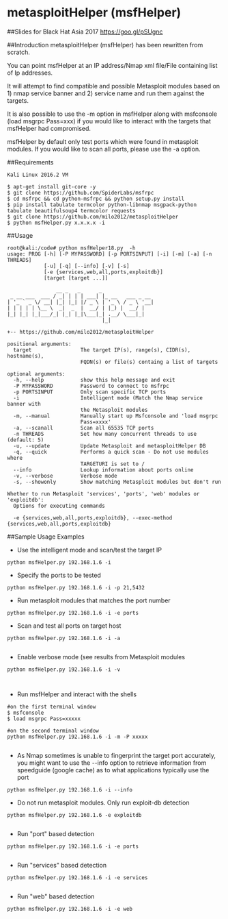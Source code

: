 metasploitHelper (msfHelper)
================  
##Slides for Black Hat Asia 2017
https://goo.gl/pSUgnc

##Introduction
metasploitHelper (msfHelper) has been rewritten from scratch. 

You can point msfHelper at an IP address/Nmap xml file/File containing list of Ip addresses. 

It will attempt to find compatible and possible Metasploit modules based on 1) nmap service banner and 2) service name and run them against the targets.

It is also possible to use the -m option in msfHelper along with msfconsole (load msgrpc Pass=xxx) if you would like to interact with the targets that msfHelper had compromised.
  
msfHelper by default only test ports which were found in metasploit modules.  If you would like to scan all ports, please use the -a option.
    
##Requirements
```
Kali Linux 2016.2 VM

$ apt-get install git-core -y 
$ git clone https://github.com/SpiderLabs/msfrpc
$ cd msfrpc && cd python-msfrpc && python setup.py install
$ pip install tabulate termcolor python-libnmap msgpack-python tabulate beautifulsoup4 termcolor requests
$ git clone https://github.com/milo2012/metasploitHelper
$ python msfHelper.py x.x.x.x -i 

```  
  
##Usage  
```
root@kali:/code# python msfHelper18.py  -h
usage: PROG [-h] [-P MYPASSWORD] [-p PORTSINPUT] [-i] [-m] [-a] [-n THREADS]
            [-u] [-q] [--info] [-v] [-s]
            [-e {services,web,all,ports,exploitdb}]
            [target [target ...]]

                __ _   _      _                 
 _ __ ___  ___ / _| | | | ___| |_ __   ___ _ __ 
| '_ ` _ \/ __| |_| |_| |/ _ \ | '_ \ / _ \ '__|
| | | | | \__ \  _|  _  |  __/ | |_) |  __/ |   
|_| |_| |_|___/_| |_| |_|\___|_| .__/ \___|_|   
                               |_|              

+-- https://github.com/milo2012/metasploitHelper

positional arguments:
  target                The target IP(s), range(s), CIDR(s), hostname(s),
                        FQDN(s) or file(s) containg a list of targets

optional arguments:
  -h, --help            show this help message and exit
  -P MYPASSWORD         Password to connect to msfrpc
  -p PORTSINPUT         Only scan specific TCP ports
  -i                    Intelligent mode (Match the Nmap service banner with
                        the Metasploit modules
  -m, --manual          Manually start up Msfconsole and 'load msgrpc
                        Pass=xxxx'
  -a, --scanall         Scan all 65535 TCP ports
  -n THREADS            Set how many concurrent threads to use (default: 5)
  -u, --update          Update Metasploit and metasploitHelper DB
  -q, --quick           Performs a quick scan - Do not use modules where
                        TARGETURI is set to /
  --info                Lookup information about ports online
  -v, --verbose         Verbose mode
  -s, --showonly        Show matching Metasploit modules but don't run

Whether to run Metasploit 'services', 'ports', 'web' modules or 'exploitdb':
  Options for executing commands

  -e {services,web,all,ports,exploitdb}, --exec-method {services,web,all,ports,exploitdb}

```  
     
##Sample Usage Examples
- Use the intelligent mode and scan/test the target IP
```  
python msfHelper.py 192.168.1.6 -i

```    
- Specify the ports to be tested
```  
python msfHelper.py 192.168.1.6 -i -p 21,5432  

```    
- Run metasploit modules that matches the port number   
```  
python msfHelper.py 192.168.1.6 -i -e ports

```    
- Scan and test all ports on target host  
```  
python msfHelper.py 192.168.1.6 -i -a
 
```    
- Enable verbose mode (see results from Metasploit modules  
```  
python msfHelper.py 192.168.1.6 -i -v
 
 
```    
- Run msfHelper and interact with the shells
```  
#on the first terminal window
$ msfconsole
$ load msgrpc Pass=xxxxx

#on the second terminal window
python msfHelper.py 192.168.1.6 -i -m -P xxxxx
 
```    
- As Nmap sometimes is unable to fingerprint the target port accurately, you might want to use the --info option to retrieve information from speedguide (google cache) as to what applications typically use the port
```  
python msfHelper.py 192.168.1.6 -i --info

```    
- Do not run metasploit modules. Only run exploit-db detection
```  
python msfHelper.py 192.168.1.6 -e exploitdb
 

```    
- Run "port" based detection
```  
python msfHelper.py 192.168.1.6 -i -e ports
 

```    
- Run "services" based detection
```  
python msfHelper.py 192.168.1.6 -i -e services


```    
- Run "web" based detection
```  
python msfHelper.py 192.168.1.6 -i -e web
 

